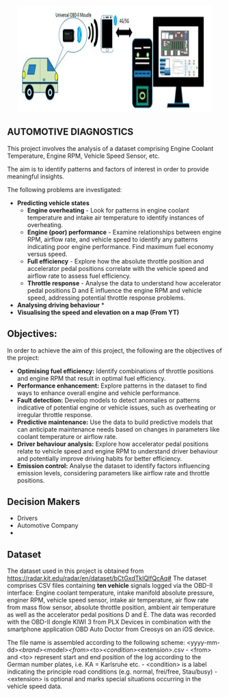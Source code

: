<p align="center"><img width="90%" height="250px" src="https://github.com/hayatu4islam/Automotive_Diagnostics/blob/main/OBD-banner.webp" /></p>

## AUTOMOTIVE DIAGNOSTICS

This project involves the analysis of a dataset comprising Engine Coolant Temperature, Engine RPM, Vehicle Speed Sensor, etc.

The aim is to identify patterns and factors of interest in order to provide meaningful insights.

The following problems are investigated:
* **Predicting vehicle states**
    * **Engine overheating** - Look for patterns in engine coolant temperature and intake air temperature to identify instances of overheating.
    * **Engine (poor) performance** - Examine relationships between engine RPM, airflow rate, and vehicle speed to identify any patterns indicating poor engine performance. Find maximum fuel economy versus speed.
    * **Full efficiency** - Explore how the absolute throttle position and accelerator pedal positions correlate with the vehicle speed and airflow rate to assess fuel efficiency.
    * **Throttle response** - Analyse the data to understand how accelerator pedal positions D and E influence the engine RPM and vehicle speed, addressing potential throttle response problems.
* **Analysing driving behaviour**
    * 
* **Visualising the speed and elevation on a map (From YT)**


## Objectives:
In order to achieve the aim of this project, the following are the objectives of the project:
* **Optimising fuel efficiency:** Identify combinations of throttle positions and engine RPM that result in optimal fuel efficiency.
* **Performance enhancement:** Explore patterns in the dataset to find ways to enhance overall engine and vehicle performance.
* **Fault detection:** Develop models to detect anomalies or patterns indicative of potential engine or vehicle issues, such as overheating or irregular throttle response.
* **Predictive maintenance:** Use the data to build predictive models that can anticipate maintenance needs based on changes in parameters like coolant temperature or airflow rate.
* **Driver behaviour analysis:** Explore how accelerator pedal positions relate to vehicle speed and engine RPM to understand driver behaviour and potentially improve driving habits for better efficiency.
* **Emission control:** Analyse the dataset to identify factors influencing emission levels, considering parameters like airflow rate and throttle positions.
    
## Decision Makers
* Drivers
* Automotive Company
* 

## Dataset
The dataset used in this project is obtained from https://radar.kit.edu/radar/en/dataset/bCtGxdTklQlfQcAq#
The dataset comprises CSV files containing **ten vehicle** signals logged via the OBD-II interface: Engine coolant temperature, intake manifold absolute pressure, enginer RPM, vehicle speed sensor, intake air temperature, air flow rate from mass flow sensor, absolute throttle position, ambient air temperature as well as the accelerator pedal positions D and E. The data was recorded with the OBD-II dongle KIWI 3 from PLX Devices in combination with the smartphone application OBD Auto Doctor from Creosys on an iOS device.

The file name is assembled according to the following scheme: \<yyyy-mm-dd>_\<brand>_\<model>_\<from>_\<to>_\<condition>_\<extension>.csv - \<from> and \<to> represent start and end position of the log according to the German number plates, i.e. KA = Karlsruhe etc. - \<condition> is a label indicating the principle road conditions (e.g. normal, frei/free, Stau/busy) - \<extension> is optional and marks special situations occurring in the vehicle speed data.
